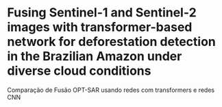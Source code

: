 # Fusing Sentinel-1 and Sentinel-2 images with transformer-based network for deforestation detection in the Brazilian Amazon under diverse cloud conditions
Comparação de Fusão OPT-SAR usando redes com transformers e redes CNN
